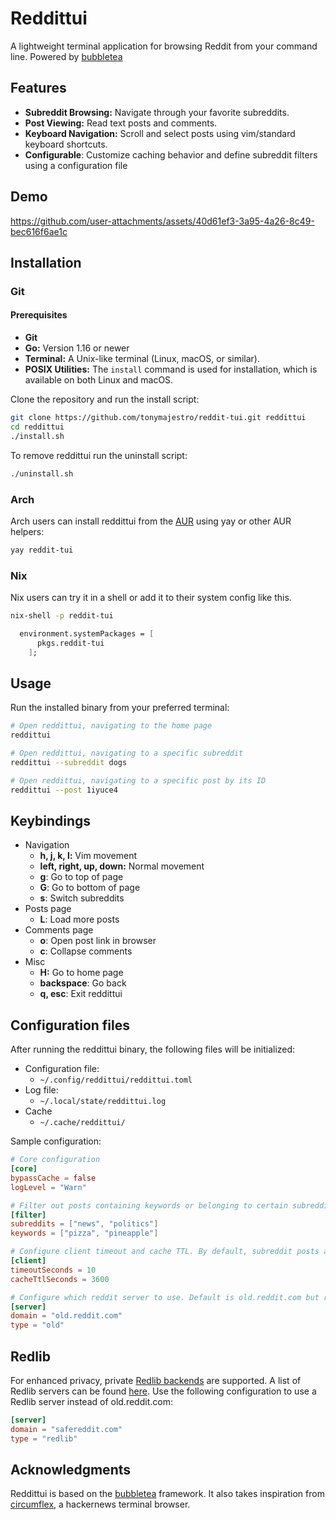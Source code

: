 # Reddittui
A lightweight terminal application for browsing Reddit from your command line. Powered by [bubbletea](https://github.com/charmbracelet/bubbletea)

## Features
- **Subreddit Browsing:** Navigate through your favorite subreddits.
- **Post Viewing:** Read text posts and comments.
- **Keyboard Navigation:** Scroll and select posts using vim/standard keyboard shortcuts.
- **Configurable**: Customize caching behavior and define subreddit filters using a configuration file

## Demo
https://github.com/user-attachments/assets/40d61ef3-3a95-4a26-8c49-bec616f6ae1c

## Installation

### Git
#### Prerequisites
- **Git**
- **Go:** Version 1.16 or newer
- **Terminal:** A Unix-like terminal (Linux, macOS, or similar).
- **POSIX Utilities:** The `install` command is used for installation, which is available on both Linux and macOS.

Clone the repository and run the install script: 

```bash
git clone https://github.com/tonymajestro/reddit-tui.git reddittui
cd reddittui
./install.sh
```

To remove reddittui run the uninstall script:

```bash
./uninstall.sh
```

### Arch
Arch users can install reddittui from the [AUR](https://aur.archlinux.org/packages/reddit-tui) using yay or other AUR helpers:

```bash
yay reddit-tui
```

### Nix
Nix users can try it in a shell or add it to their system config like this.
```bash
nix-shell -p reddit-tui
```
```nix
  environment.systemPackages = [
      pkgs.reddit-tui
    ];
```

## Usage
Run the installed binary from your preferred terminal:

```bash
# Open reddittui, navigating to the home page
reddittui

# Open reddittui, navigating to a specific subreddit
reddittui --subreddit dogs

# Open reddittui, navigating to a specific post by its ID
reddittui --post 1iyuce4
```

## Keybindings
- Navigation
  - **h, j, k, l:** Vim movement
  - **left, right, up, down:** Normal movement
  - **g**: Go to top of page
  - **G**: Go to bottom of page
  - **s**: Switch subreddits
- Posts page
  - **L**: Load more posts
- Comments page
  - **o**: Open post link in browser
  - **c**: Collapse comments
- Misc
  - **H:** Go to home page
  - **backspace**: Go back
  - **q, esc**: Exit reddittui

## Configuration files
After running the reddittui binary, the following files will be initialized:
- Configuration file:
  - `~/.config/reddittui/reddittui.toml`
- Log file:
  - `~/.local/state/reddittui.log`
- Cache
  - `~/.cache/reddittui/`

Sample configuration:
```toml
# Core configuration
[core]
bypassCache = false
logLevel = "Warn"

# Filter out posts containing keywords or belonging to certain subreddits
[filter]
subreddits = ["news", "politics"]
keywords = ["pizza", "pineapple"]

# Configure client timeout and cache TTL. By default, subreddit posts and comments are cached for 1 hour.
[client]
timeoutSeconds = 10
cacheTtlSeconds = 3600

# Configure which reddit server to use. Default is old.reddit.com but redlib servers are also supported
[server]
domain = "old.reddit.com"
type = "old"
```

## Redlib
For enhanced privacy, private [Redlib backends](https://github.com/redlib-org/redlib) are supported. A list of Redlib servers can be found [here](https://github.com/redlib-org/redlib-instances/blob/main/instances.json). Use the following configuration to use a Redlib server instead of old.reddit.com:

```toml
[server]
domain = "safereddit.com"
type = "redlib"
```

## Acknowledgments
Reddittui is based on the [bubbletea](https://github.com/charmbracelet/bubbletea) framework. It also takes inspiration from [circumflex](https://github.com/bensadeh/circumflex), a hackernews terminal browser.
